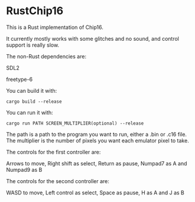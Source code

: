 RustChip16
==========

This is a Rust implementation of Chip16.

It currently mostly works with some glitches and no sound, and control support is really slow.

The non-Rust dependencies are:

SDL2

freetype-6

You can build it with:

```
cargo build --release
```

You can run it with:

```
cargo run PATH SCREEN_MULTIPLIER(optional) --release
```

The path is a path to the program you want to run, either a .bin or .c16 file.
The multiplier is the number of pixels you want each emulator pixel to take.

The controls for the first controller are:

Arrows to move, Right shift as select, Return as pause, Numpad7 as A and Numpad9 as B

The controls for the second controller are:

WASD to move, Left control as select, Space as pause, H as A and J as B